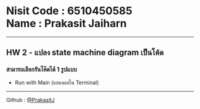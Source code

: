 <h1>
    Nisit Code : 6510450585 
    </br> 
    Name : Prakasit Jaiharn
</h1>

<hr />

<h2>HW 2 - แปลง state machine diagram เป็นโค้ด</h2>

<h3>สามารถเลือกรันโค๊ดได้ 1 รูปแบบ</h3>
<ul>
    <li>Run with Main (แสดงผลใน Terminal)</li>
</ul>
<hr />

<footer>
    <p>Github : <a href="https://github.com/PrakasitJ">@PrakasitJ</a></p>
</footer>
